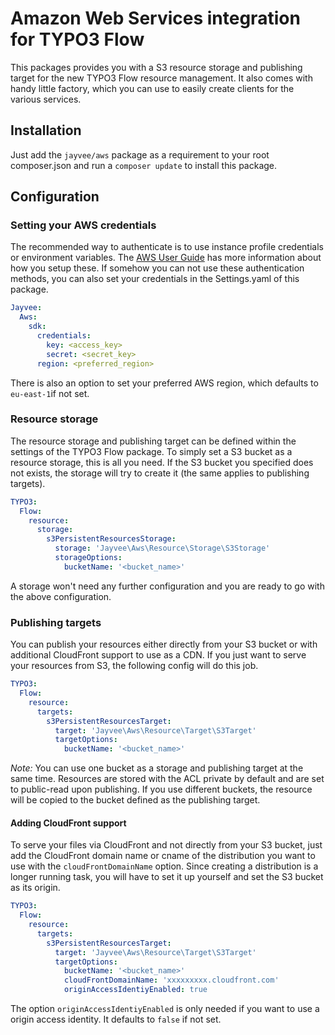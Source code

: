 # Amazon Web Services integration for TYPO3 Flow 
This packages provides you with a S3 resource storage and publishing target for the new TYPO3 Flow resource management. It also comes with handy little factory, which you can use to easily create clients for the various services.

## Installation

Just add the `jayvee/aws` package as a requirement to your root composer.json and run a `composer update` to install this package.

## Configuration

### Setting your AWS credentials

The recommended way to authenticate is to use instance profile credentials or environment variables. The [AWS User Guide](http://docs.aws.amazon.com/aws-sdk-php/v3/guide/guide/credentials.html) has more information about how you setup these. If somehow you can not use these authentication methods, you can also set your credentials in the Settings.yaml of this package.

```yaml
Jayvee:
  Aws:
    sdk:
      credentials:
        key: <access_key>
        secret: <secret_key>
      region: <preferred_region>
```

There is also an option to set your preferred AWS region, which defaults to `eu-east-1`if not set.

### Resource storage

The resource storage and publishing target can be defined within the settings of the TYPO3 Flow package. To simply set a S3 bucket as a resource storage, this is all you need. If the S3 bucket you specified does not exists, the storage will try to create it (the same applies to publishing targets).

```yaml
TYPO3:
  Flow:
    resource:
      storage:
        s3PersistentResourcesStorage:
          storage: 'Jayvee\Aws\Resource\Storage\S3Storage'
          storageOptions:
            bucketName: '<bucket_name>'
```

A storage won't need any further configuration and you are ready to go with the above configuration.

### Publishing targets

You can publish your resources either directly from your S3 bucket or with additional CloudFront support to use as a CDN. If you just want to serve your resources from S3, the following config will do this job.

```yaml
TYPO3:
  Flow:
    resource:
      targets:
        s3PersistentResourcesTarget:
          target: 'Jayvee\Aws\Resource\Target\S3Target'
          targetOptions:
            bucketName: '<bucket_name>'
```

*Note:* You can use one bucket as a storage and publishing target at the same time. Resources are stored with the ACL private by default and are set to public-read upon publishing. If you use different buckets, the resource will be copied to the bucket defined as the publishing target.

#### Adding CloudFront support

To serve your files via CloudFront and not directly from your S3 bucket, just add the CloudFront domain name or cname of the distribution you want to use with the `cloudFrontDomainName` option. Since creating a distribution is a longer running task, you will have to set it up yourself and set the S3 bucket as its origin.

```yaml
TYPO3:
  Flow:
    resource:
      targets:
        s3PersistentResourcesTarget:
          target: 'Jayvee\Aws\Resource\Target\S3Target'
          targetOptions:
            bucketName: '<bucket_name>'
            cloudFrontDomainName: 'xxxxxxxxx.cloudfront.com'
            originAccessIdentiyEnabled: true
```

The option `originAccessIdentiyEnabled` is only needed if you want to use a origin access identity. It defaults to `false` if not set.
